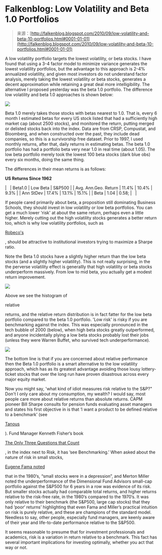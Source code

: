 <!--yml
category: 未分类
date: 2024-05-12 21:20:54
-->

# Falkenblog: Low Volatility and Beta 1.0 Portfolios

> 来源：[http://falkenblog.blogspot.com/2010/09/low-volatility-and-beta-10-portfolios.html#0001-01-01](http://falkenblog.blogspot.com/2010/09/low-volatility-and-beta-10-portfolios.html#0001-01-01)

A low volatility portfolio targets the lowest volatility, or beta stocks. I have found that using a 3-4 factor model to minimize variance generates the lowest volatility portfolios, but the advantage to this approach is 2-4% annualized volatility, and given most investors do not understand factor analysis, merely taking the lowest volatility or beta stocks, generates a decent approximation while retaining a great deal more intelligibility. The alternative I proposed yesterday was the beta 1.0 portfolio. The difference low volatility and beta 1.0 approaches is shown below:

[![](img/8988bae746f00627269f7c309d4364de.png)](https://blogger.googleusercontent.com/img/b/R29vZ2xl/AVvXsEj9MZ31hkVcDoDBKb0t5K_Mzx59xbqYjfsRIniJbFQ6XpxhZVCfjmLeE0sv-Enfzcz-vnovtBc79nAl9QprIIz7bIoyjjAVruEfZxBVaJfTwElREL_Bdm4hcOy6ifksd080Qjgwew/s1600/betadist.jpg)

Beta 1.0 merely takes those stocks with betas nearest to 1.0\. That is, every 6 month I estimated betas for every US stock listed that had a sufficiently high market cap (about 2500 stocks), and monitored the return, putting merged or delisted stocks back into the index. Data are from CRSP, Compustat, and Bloomberg, and when constructed over the past, they include dead companies, so this is a survivorship free dataset. Prior to 1997, I used monthly returns, after that, daily returns in estimating betas. The beta 1.0 portfolio has had a portfolio beta very near 1.0 in real time (about 1.05). The low beta portfolio merely took the lowest 100 beta stocks (dark blue obs) every six months, doing the same thing.

The differences in their mean returns is as follows:

**US Returns Since 1962**

|   | Beta1.0 | Low Beta | S&P500 |
| Avg. Ann.Geo. Return | 11.4% | 10.4% | 9.3% |
| Ann StDev | 17.4% | 13.1% | 15.1% |
| Beta | 1.04 | 0.58; |   |

If people cared primarily about beta, a proposition still dominating Business Schools, they should invest in low volatility or low beta portfolios. You can get a much lower 'risk' at about the same return, perhaps even a little higher. Merely cutting out the high volatility stocks generates a better return too, which is why low volatility portfolios, such as

[Robeco's](https://www.robeco.com/com/eng/institutional_investors/product_information.jsp?pdstchn=instcom&pfndid=2581&plang=english)

, should be attractive to institutional investors trying to maximize a Sharpe ratio.

Note the Beta 1.0 stocks have a slightly higher return than the low beta stocks (and a slightly higher volatility). This is not really surprising, in the the perverse volatility effect is generallly that high volatility or beta stocks underperform massively. From low to mid beta, you actually get a modest return improvement.

[![](img/0334c6614e77dfe066c63357e924ca10.png)](https://blogger.googleusercontent.com/img/b/R29vZ2xl/AVvXsEghusIjcL6LR7q0nT0rzUn83AnmQGxddAQt_tI8Rjf7zWt9hoseG3PxqMsoVrdaz5JyBGxEWloVXe4TUFj0X59FCUTLia5LyTMVu-u2wn5Jh41_nzXEk8_zAJ8lIpM30a2xPypfMQ/s1600/histret.jpg)

Above we see the histogram of

relative

returns, and the relative return distribution is in fact fatter for the low beta portfolio compared to the beta 1.0 portfolio. 'Low risk' is risky if you are benchmarking against the index. This was especially pronounced in the tech bubble of 2000 (below), when high beta stocks greatly outperformed, and anyone incidentally plying a low beta stocks probably lost their jobs (unless they were Warren Buffet, who survived tech underperformance).

[![](img/8cda190b20eaf371335037082589f790.png)](https://blogger.googleusercontent.com/img/b/R29vZ2xl/AVvXsEhJthqlMilBaLOELmMhDnpPpxytTYCxoHOiDhtKHrhpp11c60CPl5WeP48fLdQ8OohAo4n0qOjtckcOG5P3aF8UcqOxheXZncWu7lCSOxxqu3w7nG0DvUZ-6-H5gvwbDG4i2HgwKA/s1600/bubble.jpg)

The bottom line is that if you are concerned about relative performance then the Beta 1.0 portfolio is a smart alternative to the low volatility approach, which has as its greatest advantage avoiding those lousy lottery-ticket stocks that over the long run have proven disastrous across every major equity market.

Now you might say, 'what kind of idiot measures risk relative to the S&P?" Don't I only care about my consumption, my wealth? I would say, most people care more about relative returns than absolute returns. CAPM pioneer Bill Sharpe consults for pension funds evaluating asset managers and states his first objective in is that ‘I want a product to be defined relative to a benchmark’ (see

[Tanous](http://www.amazon.com/Investment-Gurus-Wealth-Managers-Selection/dp/0132607204)

). Fund Manager Kenneth Fisher‘s book

[The Only Three Questions that Count](http://www.onlythreequestions.com/)

, in the index next to Risk, it has ’see Benchmarking.’ When asked about the nature of risk in small stocks,

[Eugene Fama noted](http://www.dfaus.com/2009/05/an-interview-with-eugene-fama.html)

that in the 1980‘s, “small stocks were in a depression”, and Merton Miller noted the underperformance of the Dimensional Fund Advisors small-cap portfolio against the S&P500 for 6 years in a row was evidence of its risk. But smaller stocks actually had comparable total returns, and higher returns relative to the risk-free rate, in the 1980‘s compared to the 1970‘s. It was only relative to their benchmark (the S&P500, large cap stocks) that they had ‘poor‘ returns’ highlighting that even Fama and Miller’s practical intuition on risk is purely relative, and these are champions of the standard model. Needless to say, other people, especially fund managers, are keenly aware of their year and life-to-date performance relative to the S&P500\.

It seems reasonable to presume that for investment professionals and academics, risk is a variation in return relative to a benchmark. This fact has several important implications for investing optimally, whether you act that way or not.